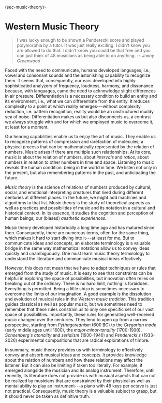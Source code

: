 (sec-music-theory)=
# Western Music Theory

>I was lucky enough to be shown a Penderecki score and played polymorphia by a tutor. It was just really exciting. I didn't know you are allowed to do that. I didn't know you could be that free and you can just think of 48 musicians as being able to do anything. -- *Jonny Greenwood*

Faced with the need to communicate, humans developed languages, i.e., vowel and consonant sounds and the astonishing capability to recognize them.
It seems that, consequently, our ears developed into highly sophisticated analyzers of frequency, loudness, harmony, and dissonance because, with languages, came the need to acknowledge slight differences in air pressure.
Differentiation is a necessary condition to build an entity and its environment, i.e., what we can differentiate from the entity.
It reduces complexity to a point at which reality emerges---without complexity reduction, i.e. pattern recognition, reality would be an unstructured muddy sea of noise.
Differentiation makes us but also disconnects us, a contrast we always struggle with and for which we employed music to overcome it, at least for a moment. 

Our hearing capabilities enable us to enjoy the art of music.
They enable us to recognize patterns of compression and rarefaction of molecules; 
a physical process that can be mathematically represented by the relation of numbers.
Music arises if there are multiple such relationships.
At its core, music is about the relation of numbers, about *intervals* and *ratios*, about numbers in relation to other numbers in time and space.
Listening to music reveals the human condition: being in the world in time. We listen not only in the present, but also remembering patterns in the past, and anticipating the future.

*Music theory* is the science of relations of numbers produced by cultural, social, and emotional interpreting creatures that lived during different centuries at different places.
In the future, we might add machines and algorithms to that list.
Music theory is the study of theoretical aspects as well as practices and possibilities of music and its notation in a cultural and historical context.
In its essence, it studies the cognition and perception of human beings; 
our (biased) *aesthetic experiences*.

Music theory developed historically a long time ago and has matured since then.
Consequently, there are numerous terms, often for the same thing, which makes it hard to start diving into it---at least for me.
But to communicate ideas and concepts, an elaborate terminology is a valuable bridge in the same way mathematical notations allow us to convey ideas quickly and unambiguously.
One must learn music theory terminology to understand the literature and communicate musical ideas effectively.

However, this does not mean that we have to adapt techniques or rules that emerged from the study of music.
It is easy to see that constraints can be helpful in exploring the space of possibilities, but innovation often relies on breaking out of the ordinary.
There is no hard limit, nothing is forbidden.
Everything is permitted.
Being a little shizo is sometimes necessary to overcome the limits of our imagination. 
A good example is the dissolution and evolution of musical rules in the *Western music tradition*.
This tradition guides classical as well as popular music, but we sometimes need to remember that these rules constrain us to only one specific set of our vast space of possibilities.
Importantly, these rules for generating well-received music changed over the centuries.
They tend to open up from a narrow perspective, starting from *Pythagoreanism* (600 BC) to the *Gregorian mode* (early middle ages until 1600), the *major-minor-tonality* (1700-1900), *Schoenberg's* *atonality* and *serialism* (1900-1940) and *Penderecki's* (1933-2020) experimental compositions that are radical explorations of timbre.

In summary, music theory provides us with terminology to effectively convey and absorb musical ideas and concepts.
It provides knowledge about the relation of numbers and how these relations may affect the listener.
But it can also be limiting if taken too literally.
For example, it emerged alongside the musician and its analog instrument.
Therefore, until recently, its literature does not provide us with musical aspects that can not be realized by musicians that are constrained by their physical as well as mental ability to play an instrument---a piano with 48 keys per octave is just not practical.
Consequently, music theory is a valuable subject to grasp, but it should never be taken as definitive truth.
